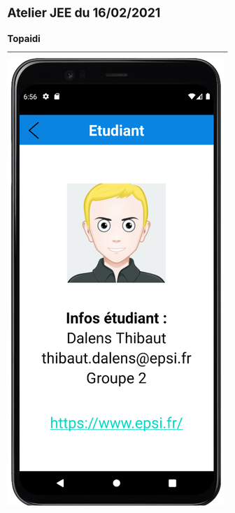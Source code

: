 # Atelier JEE du 16/02/2021

## Topaidi

-------------

![alt text](https://github.com/thdal/Atelier-Android/blob/master/Android.png)
